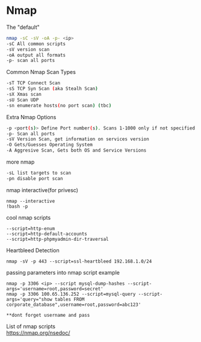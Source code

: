 # Nmap

The "default"

```bash
nmap -sC -sV -oA -p- <ip>
-sC All common scripts
-sV version scan
-oA output all formats
-p- scan all ports
```


Common Nmap Scan Types

```bash
-sT TCP Connect Scan
-sS TCP Syn Scan (aka Stealh Scan)
-sX Xmas scan
-sU Scan UDP
-sn enumerate hosts(no port scan) (tbc)
```

Extra Nmap Options

```bash
-p <port(s)> Define Port number(s). Scans 1-1000 only if not specified
-p- Scan all ports
-sV Version Scan, get information on services version
-O Gets/Guesses Operating System
-A Aggresive Scan, Gets both OS and Service Versions
```

more nmap

```bash
-sL list targets to scan
-pn disable port scan
```


nmap interactive(for privesc)

	nmap --interactive
	!bash -p


cool nmap scripts
	
	--script=http-enum
	--script=http-default-accounts
	--script=http-phpmyadmin-dir-traversal

Heartbleed Detection

	nmap -sV -p 443 --script=ssl-heartbleed 192.168.1.0/24

passing parameters into nmap script example

	nmap -p 3306 <ip> --script mysql-dump-hashes --script-args='username=root,password=secret'
	nmap -p 3306 100.65.136.252 --script=mysql-query --script-args='query="show tables FROM corporate_database",username=root,password=abc123'
	
	**dont forget username and pass

List of nmap scripts	
https://nmap.org/nsedoc/
